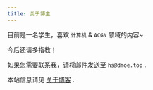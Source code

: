 ```yaml
---
title: 关于博主
---
```


目前是一名学生，喜欢 `计算机` & `ACGN` 领域的内容~

今后还请多指教！

如果您需要联系我，请将邮件发送至 `hs@dmoe.top` .

本站信息请见 [关于博客](https://blog.dmoe.top/about/site) .